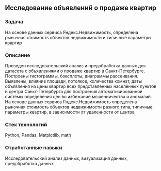 ## Исследование объявлений о продаже квартир
### Задача
На основе данных сервиса Яндекс.Недвижимость, определена рыночная стоимость объектов недвижимости и типичные параметры квартир

### Описание
Проведен исследовательский анализ и предобработка данных для датасета с объявлениями о продаже квартир в Санкт-Петербурге. Построены гистограммы, боксплоты, диаграммы рассеивания. Выявлены, влияние площади, потолков, количества комнат, даты объявления на цены квартир всех представленных населённых пунктов и центра Санкт-Петербурга для построения автоматизированной системы определения цен во избежание мошенничества и аномалий. На основе данных сервиса Яндекс.Недвижимость определена рыночная стоимость объектов недвижимости разного типа, типичные параметры квартир, в зависимости от удаленности от центра

### Стек технологий
Python, Pandas, Matplotlib, math
### Отработанные навыки
Исследовательский анализ данных, визуализация данных, предобработка данных
